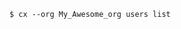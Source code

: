 <!-- usedin: [ _includes/_inlines/Toolbelt/common/users/users_examples-1.md] -->

```
$ cx --org My_Awesome_org users list
```

